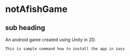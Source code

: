 # notAfishGame

## sub heading 

An android game created using Unity in 2D.


```
This is sample command how to install the app in ioss
```
